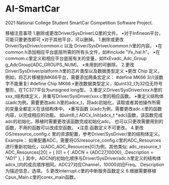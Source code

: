 # AI-SmartCar
 2021 National College Student SmartCar Competition Software Project.  
   
     
 移植注意事项
 1.删除或更改Driver/SysDriverLQ里的文件。
   •对于Infineon平台，可能只要更改即可
   •对于其他平台，可以删掉。
 1.删除或更改Driver/SysDriver/common.c 以及 Driver/SysDriver/common.h里的内容。
   •在common.h添加相应平台底层所需的所有头文件，如#include "ifx_hal.h"。
   •在commom.c里定义和相应平台底层有关的变量，如IfxEvadc_Adc_Group g_AdcGroup[ADC_GROUPS_NUM]。
   •未用到的可删除。
 2.更改Driver/SysDriver/platform.h里的芯片类型以及数据类型定义
   •更改 Chip 定义，例如，将芯片移植到MK66平台，需要添加两条宏定义：
     #define MK66 3//(该数字不能重复)
     #define Chip MK66
   •更改数据类型定义，如uint32_t为32位无符号整形，在TC377平台为unsigned long型。
 3.重定义Driver/SysDriver/xxx.h里的xxx_t结构体定义，并重写Driver/SysDriver/xxx.c里的相应函数。
   •重定义结构体
    以adc为例，需要更改adc.h里的adcx_t，将adc初始化，读取或者其他操作所需的变量全都定义在该结构体中。
   •重写函数
    以adc为例，需要更改adc.c里的函数内容，以完成相应的功能。
    如uint8_t ADCx_Init(adcx_t *adc)函数，该函数完成adc的初始化，移植时需要更改该函数完成初始化adc。
    也可以只更改需要用到的函数，不用的函数可以改成空函数。
   •注意:函数定义不可更改。
 4.更改OS/resource_config.c 里的资源配置，参考Driver/SysDriver/里的结构体定义。
   Example：
   如果配置ADC，需要将OS/resource_config.c里的ADC_Resources进行重新初始化，以ADC_ADC_Resources[0]为例，其他类似:
   adc_resource_t ADC_Resources[20] =
   {
        [0] = {
               .ADCN = {ADC27,10000},
               .Description = "AD1"
        },
   }
   其中，ADCN的初始化顺序与Driver/SysDriver/adc.h里定义的结构体adcx_t内的成员顺序相同。ADC27对应Channel，10000对应Freq。
   Description为描述信息，选填。
 5.更改interrupt.c里的中断服务函数定义
 6.根据需要移植Cpux_Main.c里的corex_main函数。
